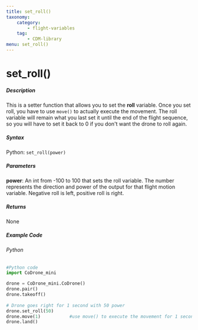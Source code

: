 ```yaml
---
title: set_roll()
taxonomy:
    category:
        - flight-variables
    tag:
        - CDM-library
menu: set_roll()
---
```


# set_roll()

##### Description

This is a setter function that allows you to set the **roll** variable. Once you set roll, you have to use ```move()``` to actually execute the movement. The roll variable will remain what you last set it until the end of the flight sequence, so you will have to set it back to 0 if you don't want the drone to roll again.

##### Syntax
Python: ```set_roll(power)```

##### Parameters

**power**: An int from -100 to 100 that sets the roll variable.  The number represents the direction and power of the output for that flight motion variable. Negative roll is left, positive roll is right.

##### Returns

None

##### Example Code
###### Python
```python
#Python code
import CoDrone_mini

drone = CoDrone_mini.CoDrone()
drone.pair()
drone.takeoff()
	
# Drone goes right for 1 second with 50 power
drone.set_roll(50)
drone.move(1)			#use move() to execute the movement for 1 second
drone.land()
```